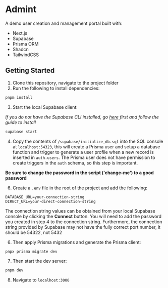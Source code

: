 # Admint
A demo user creation and management portal built with:
- Next.js
- Supabase
- Prisma ORM
- Shadcn
- TailwindCSS

## Getting Started

1. Clone this repository, navigate to the project folder
2. Run the following to install dependencies:
```bash
pnpm install
```
3. Start the local Supabase client:

_If you do not have the Supabase CLI installed, go [here](https://supabase.com/docs/guides/local-development/cli/getting-started?queryGroups=platform&platform=linux) first and follow the guide to install_
```bash
supabase start
```
4. Copy the contents of `/supabase/initialize_db.sql` into the SQL console at `localhost:54323`, this will create a Prisma user and setup a database function and trigger to generate a user profile when a new record is inserted in `auth.users`. The Prisma user does not have permission to create triggers in the `auth` schema, so this step is important.

**Be sure to change the password in the script ('change-me') to a good password**

6. Create a `.env` file in the root of the project and add the following:
```env
DATABASE_URL=your-connection-string
DIRECT_URL=your-direct-connection-string
```
The connection string values can be obtained from your local Supabase console by clicking the **Connect** button. You will need to add the password you created in step 4 to the connection string. Furthermore, the connection string provided by Supabase may not have the fully correct port number, it should be 54322, not 5432

6. Then apply Prisma migrations and generate the Prisma client:
```bash
pnpx prisma migrate dev
```
7. Then start the dev server:
```bash
pnpm dev
```
8. Navigate to `localhost:3000`
